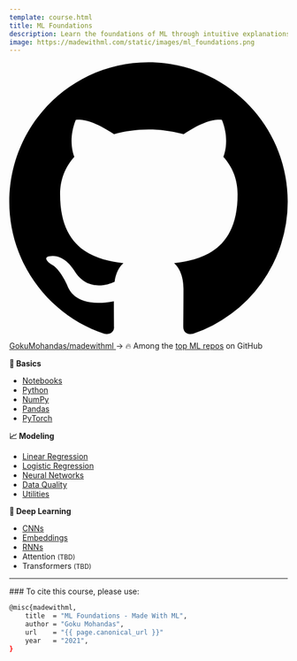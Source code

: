 ```yaml
---
template: course.html
title: ML Foundations
description: Learn the foundations of ML through intuitive explanations, clean code and visuals.
image: https://madewithml.com/static/images/ml_foundations.png
---
```


<div class="admonition example">
    <p>
        <a href="https://github.com/gokumohandas/madewithml" target="_blank">
            <span class="twemoji"><svg xmlns="http://www.w3.org/2000/svg" viewBox="0 0 16 16"><path fill-rule="evenodd" d="M8 0C3.58 0 0 3.58 0 8c0 3.54 2.29 6.53 5.47 7.59.4.07.55-.17.55-.38 0-.19-.01-.82-.01-1.49-2.01.37-2.53-.49-2.69-.94-.09-.23-.48-.94-.82-1.13-.28-.15-.68-.52-.01-.53.63-.01 1.08.58 1.23.82.72 1.21 1.87.87 2.33.66.07-.52.28-.87.51-1.07-1.78-.2-3.64-.89-3.64-3.95 0-.87.31-1.59.82-2.15-.08-.2-.36-1.02.08-2.12 0 0 .67-.21 2.2.82.64-.18 1.32-.27 2-.27.68 0 1.36.09 2 .27 1.53-1.04 2.2-.82 2.2-.82.44 1.1.16 1.92.08 2.12.51.56.82 1.27.82 2.15 0 3.07-1.87 3.75-3.65 3.95.29.25.54.73.54 1.48 0 1.07-.01 1.93-.01 2.2 0 .21.15.46.55.38A8.013 8.013 0 0016 8c0-4.42-3.58-8-8-8z"></path></svg></span> GokuMohandas/madewithml
        </a> &rarr;
        <span class="mr-1">🔥</span> Among the <a href="https://github.com/topics/deep-learning" target="_blank">top ML repos</a> on GitHub
    </p>
</div>

<div class="row mt-4 ai-course-list">
<div class="col-md-4">
    <b><span class="mr-1">🔢</span> Basics</b>
    <ul>
    <li><a href="/courses/ml-foundations/notebooks/">Notebooks</a></li>
    <li><a href="/courses/ml-foundations/python/">Python</a></li>
    <li><a href="/courses/ml-foundations/numpy/">NumPy</a></li>
    <li><a href="/courses/ml-foundations/pandas/">Pandas</a></li>
    <li><a href="/courses/ml-foundations/pytorch/">PyTorch</a></li>
    </ul>
</div>
<div class="col-md-4">
    <b><span class="mr-1">📈</span> Modeling</b>
    <ul>
    <li><a href="/courses/ml-foundations/linear-regression/">Linear Regression</a></li>
    <li><a href="/courses/ml-foundations/logistic-regression/">Logistic Regression</a></li>
    <li><a href="/courses/ml-foundations/neural-networks/">Neural Networks</a></li>
    <li><a href="/courses/ml-foundations/data-quality/">Data Quality</a></li>
    <li><a href="/courses/ml-foundations/utilities/">Utilities</a></li>
    </ul>
</div>
<div class="col-md-4">
    <b><span class="mr-1">🤖</span> Deep Learning</b>
    <ul>
    <li><a href="/courses/ml-foundations/convolutional-neural-networks/">CNNs</a></li>
    <li><a href="/courses/ml-foundations/embeddings/">Embeddings</a></li>
    <li><a href="/courses/ml-foundations/recurrent-neural-networks/">RNNs</a></li>
    <li>Attention <small>(TBD)</small></li>
    <li>Transformers <small>(TBD)</small></li>
    </ul>
</div>
</div>


<!-- Citation -->
<hr>
###
To cite this course, please use:

```bash linenums="1"
@misc{madewithml,
    title  = "ML Foundations - Made With ML",
    author = "Goku Mohandas",
    url    = "{{ page.canonical_url }}"
    year   = "2021",
}
```